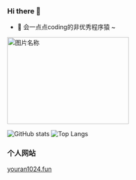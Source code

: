 ### Hi there 👋

- 🌱 会一点点coding的非优秀程序猿 ~ 

<img src="https://camo.githubusercontent.com/1d5008f163bd9c2468fd37e47a15779ba53141253ab94521d1df5e29994c5872/68747470733a2f2f6d656469612e74656e6f722e636f6d2f696d616765732f63636165333332306162353232633164303965303431663166376666656137342f74656e6f722e676966" width = "280" height = "200" alt="图片名称" />

![GitHub stats](https://github-readme-stats.vercel.app/api?username=youran1024&count_private=true)
![Top Langs](https://github-readme-stats.vercel.app/api/top-langs/?username=youran1024&layout=compact)


<!--### 业余爱好
<img src="http://www.kingkungfu.com/Upload/image/20190711/20190711134031_3812.jpg" width = "280" height = "200" alt="图片名称" /><img src="http://n.sinaimg.cn/fo/transform/20160804/8Xq--fxutsmu9848027.jpg" width = "276" height = "200" alt="图片名称" /><img src="https://www.143.com.cn/zb_users/upload/2019/08/201908201566286985100290.jpg" width = "280" height = "200" alt="图片名称" />-->
### 个人网站

[youran1024.fun](http://youran1024.fun/)
